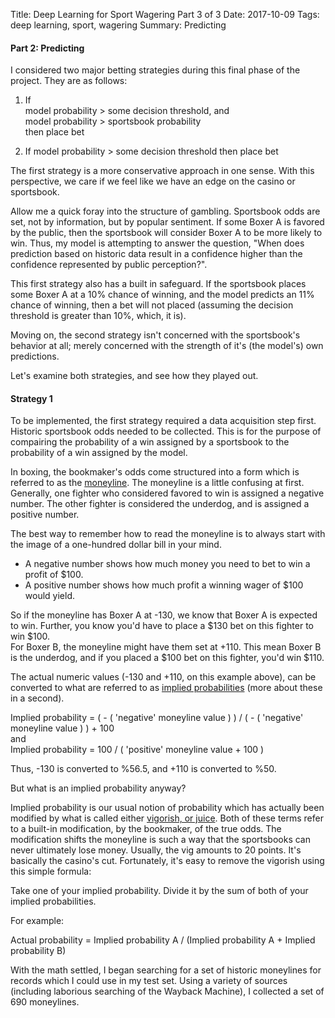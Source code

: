 Title:  Deep Learning for Sport Wagering Part 3 of 3
Date: 2017-10-09
Tags: deep learning, sport, wagering
Summary: Predicting

#### Part 2: Predicting

I considered two major betting strategies during this final phase of the project. They are as follows:  

1) If   
model probability > some decision threshold, and  
model probability > sportsbook probability  
then place bet  

2) If model probability > some decision threshold
then place bet

The first strategy is a more conservative approach in one sense. With this perspective, we care if we feel like we have an edge on the casino or sportsbook. 

Allow me a quick foray into the structure of gambling. Sportsbook odds are set, not by information, but by popular sentiment. If some Boxer A is favored by the public, then the sportsbook will consider Boxer A to be more likely to win. Thus, my model is attempting to answer the question, "When does prediction based on historic data result in a confidence higher than the confidence represented by public perception?".

This first strategy also has a built in safeguard. If the sportsbook places some Boxer A at a 10% chance of winning, and the model predicts an 11% chance of winning, then a bet will not placed (assuming the decision threshold is greater than 10%, which, it is).

Moving on, the second strategy isn't concerned with the sportsbook's behavior at all; merely concerned with the strength of it's (the model's) own predictions. 

Let's examine both strategies, and see how they played out.   

#### Strategy 1  

To be implemented, the first strategy required a data acquisition step first. Historic sportsbook odds needed to be collected. This is for the purpose of compairing the probability of a win assigned by a sportsbook to the probability of a win assigned by the model.  

In boxing, the bookmaker's odds come structured into a form which is referred to as the [moneyline](https://en.wikipedia.org/wiki/Odds#Moneyline_odds). The moneyline is a little confusing at first. Generally, one fighter who considered favored to win is assigned a negative number. The other fighter is considered the underdog, and is assigned a positive number. 

The best way to remember how to read the moneyline is to always start with the image of a one-hundred dollar bill in your mind.  

- A negative number shows how much money you need to bet to win a profit of $100.  
- A positive number shows how much profit a winning wager of $100 would yield.

So if the moneyline has Boxer A at -130, we know that Boxer A is expected to win. Further, you know you'd have to place a $130 bet on this fighter to win $100.  
For Boxer B, the moneyline might have them set at +110. This mean Boxer B is the underdog, and if you placed a $100 bet on this fighter, you'd win $110.  

The actual numeric values (-130 and +110, on this example above), can be converted to what are referred to as [implied probabilities](https://www.sbo.net/strategy/implied-probability/) (more about these in a second).

Implied probability =   ( - ( 'negative' moneyline value ) ) / ( - ( 'negative' moneyline value ) ) + 100  
and  
Implied probability =   100 / ( 'positive' moneyline value + 100 )  

Thus, -130 is converted to %56.5, and +110 is converted to %50.  

But what is an implied probability anyway?

Implied probability is our usual notion of probability which has actually been modified by what is called either [vigorish, or juice](https://en.wikipedia.org/wiki/Vigorish). Both of these terms refer to a built-in modification, by the bookmaker, of the true odds. The modification shifts the moneyline is such a way that the sportsbooks can never ultimately lose money. Usually, the vig amounts to 20 points. It's basically the casino's cut. Fortunately, it's easy to remove the vigorish using this simple formula:  

Take one of your implied probability. Divide it by the sum of both of your implied probabilities.  
  
For example:  

Actual probability = Implied probability A / (Implied probability A + Implied probability B)  

With the math settled, I began searching for a set of historic moneylines for records which I could use in my test set. Using a variety of sources (including laborious searching of the Wayback Machine), I collected a set of 690 moneylines. 





